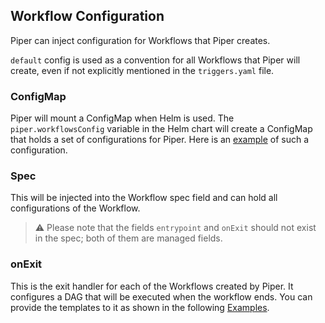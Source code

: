 ## Workflow Configuration

Piper can inject configuration for Workflows that Piper creates.

`default` config is used as a convention for all Workflows that Piper will create, even if not explicitly mentioned in the `triggers.yaml` file.

### ConfigMap

Piper will mount a ConfigMap when Helm is used.
The `piper.workflowsConfig` variable in the Helm chart will create a ConfigMap that holds a set of configurations for Piper.
Here is an [example](https://github.com/quickube/piper/tree/main/examples/config.yaml) of such a configuration.

### Spec

This will be injected into the Workflow spec field and can hold all configurations of the Workflow.
> :warning: Please note that the fields `entrypoint` and `onExit` should not exist in the spec; both of them are managed fields.

### onExit

This is the exit handler for each of the Workflows created by Piper.
It configures a DAG that will be executed when the workflow ends.
You can provide the templates to it as shown in the following [Examples](https://github.com/quickube/piper/tree/main/examples/config.yaml).